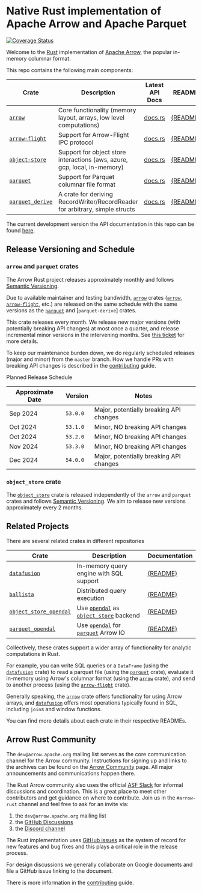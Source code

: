 <!---
  Licensed to the Apache Software Foundation (ASF) under one
  or more contributor license agreements.  See the NOTICE file
  distributed with this work for additional information
  regarding copyright ownership.  The ASF licenses this file
  to you under the Apache License, Version 2.0 (the
  "License"); you may not use this file except in compliance
  with the License.  You may obtain a copy of the License at

    http://www.apache.org/licenses/LICENSE-2.0

  Unless required by applicable law or agreed to in writing,
  software distributed under the License is distributed on an
  "AS IS" BASIS, WITHOUT WARRANTIES OR CONDITIONS OF ANY
  KIND, either express or implied.  See the License for the
  specific language governing permissions and limitations
  under the License.
-->

# Native Rust implementation of Apache Arrow and Apache Parquet

[![Coverage Status](https://codecov.io/gh/apache/arrow-rs/rust/branch/master/graph/badge.svg)](https://codecov.io/gh/apache/arrow-rs?branch=master)

Welcome to the [Rust][rust] implementation of [Apache Arrow], the popular in-memory columnar format.

This repo contains the following main components:

| Crate              | Description                                                                  | Latest API Docs                                  | README                            |
| ------------------ | ---------------------------------------------------------------------------- | ------------------------------------------------ | --------------------------------- |
| [`arrow`]          | Core functionality (memory layout, arrays, low level computations)           | [docs.rs](https://docs.rs/arrow/latest)          | [(README)][arrow-readme]          |
| [`arrow-flight`]   | Support for Arrow-Flight IPC protocol                                        | [docs.rs](https://docs.rs/arrow-flight/latest)   | [(README)][flight-readme]         |
| [`object-store`]   | Support for object store interactions (aws, azure, gcp, local, in-memory)    | [docs.rs](https://docs.rs/object_store/latest)   | [(README)][objectstore-readme]    |
| [`parquet`]        | Support for Parquet columnar file format                                     | [docs.rs](https://docs.rs/parquet/latest)        | [(README)][parquet-readme]        |
| [`parquet_derive`] | A crate for deriving RecordWriter/RecordReader for arbitrary, simple structs | [docs.rs](https://docs.rs/parquet-derive/latest) | [(README)][parquet-derive-readme] |

The current development version the API documentation in this repo can be found [here](https://arrow.apache.org/rust).

[apache arrow]: https://arrow.apache.org/
[`arrow`]: https://crates.io/crates/arrow
[`parquet`]: https://crates.io/crates/parquet
[`parquet_derive`]: https://crates.io/crates/parquet-derive
[`arrow-flight`]: https://crates.io/crates/arrow-flight
[`object-store`]: https://crates.io/crates/object-store

## Release Versioning and Schedule

### `arrow` and `parquet` crates

The Arrow Rust project releases approximately monthly and follows [Semantic
Versioning].

Due to available maintainer and testing bandwidth, [`arrow`] crates ([`arrow`],
[`arrow-flight`], etc.) are released on the same schedule with the same versions
as the [`parquet`] and [`parquet-derive`] crates.

This crate releases every month. We release new major versions (with potentially
breaking API changes) at most once a quarter, and release incremental minor
versions in the intervening months. See [this ticket] for more details.

To keep our maintenance burden down, we do regularly scheduled releases (major
and minor) from the `master` branch. How we handle PRs with breaking API changes
is described in the [contributing] guide.

[contributing]: CONTRIBUTING.md#breaking-changes

Planned Release Schedule

| Approximate Date | Version  | Notes                                   |
|---------------|----------| --------------------------------------- |
| Sep 2024      | `53.0.0` | Major, potentially breaking API changes |
| Oct 2024      | `53.1.0` | Minor, NO breaking API changes          |
| Oct 2024      | `53.2.0` | Minor, NO breaking API changes          |
| Nov 2024      | `53.3.0` | Minor, NO breaking API changes          |
| Dec 2024      | `54.0.0` | Major, potentially breaking API changes |

[this ticket]: https://github.com/apache/arrow-rs/issues/5368
[semantic versioning]: https://semver.org/

### `object_store` crate

The [`object_store`] crate is released independently of the `arrow` and
`parquet` crates and follows [Semantic Versioning]. We aim to release new
versions approximately every 2 months.

[`object_store`]: https://crates.io/crates/object_store

## Related Projects

There are several related crates in different repositories

| Crate                    | Description                                 | Documentation                           |
| ------------------------ | ------------------------------------------- | --------------------------------------- |
| [`datafusion`]           | In-memory query engine with SQL support     | [(README)][datafusion-readme]           |
| [`ballista`]             | Distributed query execution                 | [(README)][ballista-readme]             |
| [`object_store_opendal`] | Use [`opendal`] as [`object_store`] backend | [(README)][object_store_opendal-readme] |
| [`parquet_opendal`]      | Use [`opendal`] for [`parquet`] Arrow IO    | [(README)][parquet_opendal-readme]      |

[`datafusion`]: https://crates.io/crates/datafusion
[`ballista`]: https://crates.io/crates/ballista
[`object_store_opendal`]: https://crates.io/crates/object_store_opendal
[`opendal`]: https://crates.io/crates/opendal
[object_store_opendal-readme]: https://github.com/apache/opendal/blob/main/integrations/object_store/README.md
[`parquet_opendal`]: https://crates.io/crates/parquet_opendal
[parquet_opendal-readme]: https://github.com/apache/opendal/blob/main/integrations/parquet/README.md

Collectively, these crates support a wider array of functionality for analytic computations in Rust.

For example, you can write SQL queries or a `DataFrame` (using the
[`datafusion`] crate) to read a parquet file (using the [`parquet`] crate),
evaluate it in-memory using Arrow's columnar format (using the [`arrow`] crate),
and send to another process (using the [`arrow-flight`] crate).

Generally speaking, the [`arrow`] crate offers functionality for using Arrow
arrays, and [`datafusion`] offers most operations typically found in SQL,
including `join`s and window functions.

You can find more details about each crate in their respective READMEs.

## Arrow Rust Community

The `dev@arrow.apache.org` mailing list serves as the core communication channel for the Arrow community. Instructions for signing up and links to the archives can be found on the [Arrow Community](https://arrow.apache.org/community/) page. All major announcements and communications happen there.

The Rust Arrow community also uses the official [ASF Slack](https://s.apache.org/slack-invite) for informal discussions and coordination. This is
a great place to meet other contributors and get guidance on where to contribute. Join us in the `#arrow-rust` channel and feel free to ask for an invite via:

1. the `dev@arrow.apache.org` mailing list
2. the [GitHub Discussions][discussions]
3. the [Discord channel](https://discord.gg/YAb2TdazKQ)

The Rust implementation uses [GitHub issues][issues] as the system of record for new features and bug fixes and
this plays a critical role in the release process.

For design discussions we generally collaborate on Google documents and file a GitHub issue linking to the document.

There is more information in the [contributing] guide.

[rust]: https://www.rust-lang.org/
[arrow-readme]: arrow/README.md
[contributing]: CONTRIBUTING.md
[parquet-readme]: parquet/README.md
[flight-readme]: arrow-flight/README.md
[datafusion-readme]: https://github.com/apache/datafusion/blob/main/README.md
[ballista-readme]: https://github.com/apache/datafusion-ballista/blob/main/README.md
[objectstore-readme]: object_store/README.md
[parquet-derive-readme]: parquet_derive/README.md
[issues]: https://github.com/apache/arrow-rs/issues
[discussions]: https://github.com/apache/arrow-rs/discussions
